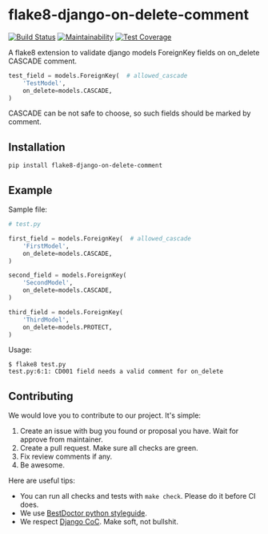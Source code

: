 # flake8-django-on-delete-comment

[![Build Status](https://github.com/best-doctor/flake8-django-on-delete-comment/actions/workflows/build.yml/badge.svg?branch=master)](https://github.com/best-doctor/flake8-django-on-delete-comment/actions/workflows/build.yml)
[![Maintainability](https://api.codeclimate.com/v1/badges/3518733cdde9eede8959/maintainability)](https://codeclimate.com/github/best-doctor/flake8-django-on-delete-comment/maintainability)
[![Test Coverage](https://api.codeclimate.com/v1/badges/3518733cdde9eede8959/test_coverage)](https://codeclimate.com/github/best-doctor/flake8-django-on-delete-comment/test_coverage)

A flake8 extension to validate django models ForeignKey fields
on on_delete CASCADE comment.

```python
test_field = models.ForeignKey(  # allowed_cascade
    'TestModel',
    on_delete=models.CASCADE,
)
```

CASCADE can be not safe to choose, so such fields should be marked by comment.

## Installation

```terminal
pip install flake8-django-on-delete-comment
```

## Example

Sample file:

```python
# test.py

first_field = models.ForeignKey(  # allowed_cascade
    'FirstModel',
    on_delete=models.CASCADE,
)

second_field = models.ForeignKey(
    'SecondModel',
    on_delete=models.CASCADE,
)

third_field = models.ForeignKey(
    'ThirdModel',
    on_delete=models.PROTECT,
)
```

Usage:

```terminal
$ flake8 test.py
test.py:6:1: CD001 field needs a valid comment for on_delete
```

## Contributing

We would love you to contribute to our project. It's simple:

1. Create an issue with bug you found or proposal you have.
   Wait for approve from maintainer.
1. Create a pull request. Make sure all checks are green.
1. Fix review comments if any.
1. Be awesome.

Here are useful tips:

- You can run all checks and tests with `make check`.
  Please do it before CI does.
- We use [BestDoctor python styleguide](https://github.com/best-doctor/guides/blob/master/guides/en/python_styleguide.md).
- We respect [Django CoC](https://www.djangoproject.com/conduct/).
  Make soft, not bullshit.
